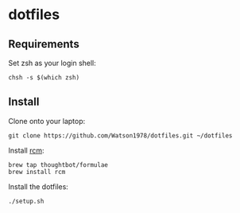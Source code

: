# dotfiles

## Requirements

Set zsh as your login shell:

    chsh -s $(which zsh)

Install
-------

Clone onto your laptop:

    git clone https://github.com/Watson1978/dotfiles.git ~/dotfiles

Install [rcm](https://github.com/thoughtbot/rcm):

    brew tap thoughtbot/formulae
    brew install rcm

Install the dotfiles:

    ./setup.sh

